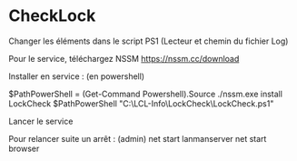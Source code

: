 # CheckLock

Changer les éléments dans le script PS1 (Lecteur et chemin du fichier Log)

Pour le service, téléchargez NSSM
https://nssm.cc/download

Installer en service : (en powershell) 

$PathPowerShell = (Get-Command Powershell).Source
./nssm.exe install LockCheck $PathPowerShell "C:\LCL-Info\LockCheck\LockCheck.ps1"

Lancer le service 

Pour relancer suite un arrêt : (admin)
net start lanmanserver
net start browser


